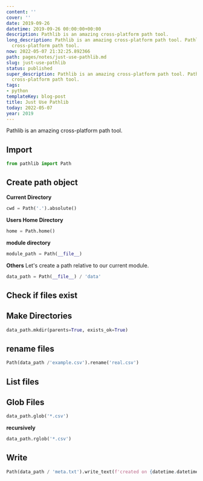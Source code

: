 ```yaml
---
content: ''
cover: ''
date: 2019-09-26
datetime: 2019-09-26 00:00:00+00:00
description: Pathlib is an amazing cross-platform path tool.
long_description: Pathlib is an amazing cross-platform path tool. Pathlib is an amazing
  cross-platform path tool.
now: 2022-05-07 21:32:25.892366
path: pages/notes/just-use-pathlib.md
slug: just-use-pathlib
status: published
super_description: Pathlib is an amazing cross-platform path tool. Pathlib is an amazing
  cross-platform path tool.
tags:
- python
templateKey: blog-post
title: Just Use Pathlib
today: 2022-05-07
year: 2019
---
```


Pathlib is an amazing cross-platform path tool.

## Import

```python
from pathlib import Path
```

## Create path object

**Current Directory**

```python
cwd = Path('.').absolute()
```

**Users Home Directory**

```python
home = Path.home()
```

**module directory**

```python
module_path = Path(__file__)
```

**Others**
Let's create a path relative to our current module.

```python
data_path = Path(__file__) / 'data'
```

## Check if files exist

## Make Directories

```python
data_path.mkdir(parents=True, exists_ok=True)
```

## rename files

```python
Path(data_path /'example.csv').rename('real.csv')
```

## List files

## Glob Files

```python
data_path.glob('*.csv')
```

**recursively**

```python
data_path.rglob('*.csv')
```

## Write

```python
Path(data_path / 'meta.txt').write_text(f'created on {datetime.datetime.today()})
```